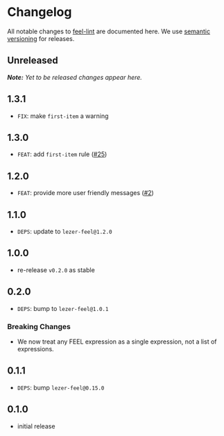 # Changelog

All notable changes to [feel-lint](https://github.com/bpmn-io/feel-lint) are documented here. We use [semantic versioning](http://semver.org/) for releases.

## Unreleased

___Note:__ Yet to be released changes appear here._

## 1.3.1

* `FIX`: make `first-item` a warning

## 1.3.0

* `FEAT`: add `first-item` rule ([#25](https://github.com/bpmn-io/feel-lint/issues/25))

## 1.2.0

* `FEAT`: provide more user friendly messages ([#2](https://github.com/bpmn-io/feel-lint/pull/2))

## 1.1.0

* `DEPS`: update to `lezer-feel@1.2.0`

## 1.0.0

* re-release `v0.2.0` as stable

## 0.2.0

* `DEPS`: bump to `lezer-feel@1.0.1`

### Breaking Changes

* We now treat any FEEL expression as a single expression, not a list of expressions.

## 0.1.1

* `DEPS`: bump `lezer-feel@0.15.0`

## 0.1.0

* initial release